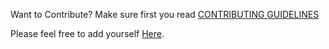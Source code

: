 Want to Contribute? Make sure first you read [CONTRIBUTING GUIDELINES](https://github.com/gurjeetsinghvirdee/first-contribution/blob/master/CONTRIBUTING-GUIDELINES.md)

Please feel free to add yourself [Here](https://github.com/gurjeetsinghvirdee/first-contribution/blob/master/Contributors.md).


